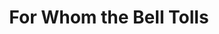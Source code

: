 ---
title: "For Whom the Bell Tolls"
slug: "for-whom-the-bell-tolls"
subtitle: ""
publisher: "Scribner"
published: "1940"
asin: "0684803356"
authors: 
  - ernest-hemingway
started: "2011-07-01"
start_year: "2011"
finished: "2011-07-01"
---